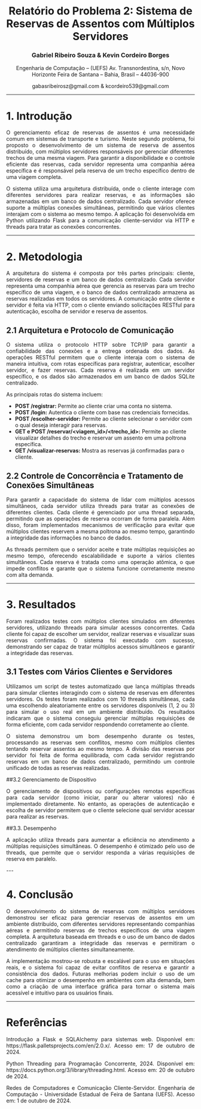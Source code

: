 <div align="center">
  <h1>
      Relatório do Problema 2: Sistema de Reservas de Assentos com Múltiplos Servidores
  </h1>

  <h3>
    Gabriel Ribeiro Souza & Kevin Cordeiro Borges
  </h3>

  <p>
    Engenharia de Computação – (UEFS)  
    Av. Transnordestina, s/n, Novo Horizonte  
    Feira de Santana – Bahia, Brasil – 44036-900
  </p>

  <center>gabasribeirosz@gmail.com & kcordeiro539@gmail.com</center>
</div>

---

# 1. Introdução

<p style="text-align: justify;">
  O gerenciamento eficaz de reservas de assentos é uma necessidade comum em sistemas de transporte e turismo. Neste segundo problema, foi proposto o desenvolvimento de um sistema de reserva de assentos distribuído, com múltiplos servidores responsáveis por gerenciar diferentes trechos de uma mesma viagem. Para garantir a disponibilidade e o controle eficiente das reservas, cada servidor representa uma companhia aérea específica e é responsável pela reserva de um trecho específico dentro de uma viagem completa.
</p>

<p style="text-align: justify;">
  O sistema utiliza uma arquitetura distribuída, onde o cliente interage com diferentes servidores para realizar reservas, e as informações são armazenadas em um banco de dados centralizado. Cada servidor oferece suporte a múltiplas conexões simultâneas, permitindo que vários clientes interajam com o sistema ao mesmo tempo. A aplicação foi desenvolvida em Python utilizando Flask para a comunicação cliente-servidor via HTTP e threads para tratar as conexões concorrentes.
</p>

---

# 2. Metodologia

<p style="text-align: justify;">
  A arquitetura do sistema é composta por três partes principais: cliente, servidores de reservas e um banco de dados centralizado. Cada servidor representa uma companhia aérea que gerencia as reservas para um trecho específico de uma viagem, e o banco de dados centralizado armazena as reservas realizadas em todos os servidores. A comunicação entre cliente e servidor é feita via HTTP, com o cliente enviando solicitações RESTful para autenticação, escolha de servidor e reserva de assentos.
</p>

## 2.1 Arquitetura e Protocolo de Comunicação

<p style="text-align: justify;">
  O sistema utiliza o protocolo HTTP sobre TCP/IP para garantir a confiabilidade das conexões e a entrega ordenada dos dados. As operações RESTful permitem que o cliente interaja com o sistema de maneira intuitiva, com rotas específicas para registrar, autenticar, escolher servidor, e fazer reservas. Cada reserva é realizada em um servidor específico, e os dados são armazenados em um banco de dados SQLite centralizado.
</p>

<p style="text-align: justify;">
  As principais rotas do sistema incluem:
</p>

<ul>
  <li><b>POST /registrar:</b> Permite ao cliente criar uma conta no sistema.</li>
  <li><b>POST /login:</b> Autentica o cliente com base nas credenciais fornecidas.</li>
  <li><b>POST /escolher-servidor:</b> Permite ao cliente selecionar o servidor com o qual deseja interagir para reservas.</li>
  <li><b>GET e POST /reservar/&lt;viagem_id&gt;/&lt;trecho_id&gt;:</b> Permite ao cliente visualizar detalhes do trecho e reservar um assento em uma poltrona específica.</li>
  <li><b>GET /visualizar-reservas:</b> Mostra as reservas já confirmadas para o cliente.</li>
</ul>

## 2.2 Controle de Concorrência e Tratamento de Conexões Simultâneas

<p style="text-align: justify;">
  Para garantir a capacidade do sistema de lidar com múltiplos acessos simultâneos, cada servidor utiliza threads para tratar as conexões de diferentes clientes. Cada cliente é gerenciado por uma thread separada, permitindo que as operações de reserva ocorram de forma paralela. Além disso, foram implementados mecanismos de verificação para evitar que múltiplos clientes reservem a mesma poltrona ao mesmo tempo, garantindo a integridade das informações no banco de dados.
</p>

<p style="text-align: justify;">
  As threads permitem que o servidor aceite e trate múltiplas requisições ao mesmo tempo, oferecendo escalabilidade e suporte a vários clientes simultâneos. Cada reserva é tratada como uma operação atômica, o que impede conflitos e garante que o sistema funcione corretamente mesmo com alta demanda.
</p>

---

# 3. Resultados

<p style="text-align: justify;">
  Foram realizados testes com múltiplos clientes simulados em diferentes servidores, utilizando threads para simular acessos concorrentes. Cada cliente foi capaz de escolher um servidor, realizar reservas e visualizar suas reservas confirmadas. O sistema foi executado com sucesso, demonstrando ser capaz de tratar múltiplos acessos simultâneos e garantir a integridade das reservas.
</p>

## 3.1 Testes com Vários Clientes e Servidores

<p style="text-align: justify;">
  Utilizamos um script de testes automatizado que lança múltiplas threads para simular clientes interagindo com o sistema de reservas em diferentes servidores. Os testes foram realizados com 10 threads simultâneas, cada uma escolhendo aleatoriamente entre os servidores disponíveis (1, 2 ou 3) para simular o uso real em um ambiente distribuído. Os resultados indicaram que o sistema conseguiu gerenciar múltiplas requisições de forma eficiente, com cada servidor respondendo corretamente ao cliente.
</p>

<p style="text-align: justify;">
  O sistema demonstrou um bom desempenho durante os testes, processando as reservas sem conflitos, mesmo com múltiplos clientes tentando reservar assentos ao mesmo tempo. A divisão das reservas por servidor foi feita de forma equilibrada, com cada servidor registrando reservas em um banco de dados centralizado, permitindo um controle unificado de todas as reservas realizadas.
</p>

##3.2 Gerenciamento de Dispositivo

<p style="text-align: justify">
 O gerenciamento de dispositivos ou configurações remotas específicas para cada servidor (como iniciar, parar ou alterar valores) não é implementado diretamente. No entanto, as operações de autenticação e escolha de servidor permitem que o cliente selecione qual servidor acessar para realizar as reservas.
</p>

##3.3. Desempenho
<p style="text-align: justify">
 A aplicação utiliza threads para aumentar a eficiência no atendimento a múltiplas requisições simultâneas. O desempenho é otimizado pelo uso de threads, que permite que o servidor responda a várias requisições de reserva em paralelo.
</p>
---

# 4. Conclusão

<p style="text-align: justify;">
  O desenvolvimento do sistema de reservas com múltiplos servidores demonstrou ser eficaz para gerenciar reservas de assentos em um ambiente distribuído, com diferentes servidores representando companhias aéreas e permitindo reservas de trechos específicos de uma viagem completa. A arquitetura baseada em threads e o uso de um banco de dados centralizado garantiram a integridade das reservas e permitiram o atendimento de múltiplos clientes simultaneamente.
</p>

<p style="text-align: justify;">
  A implementação mostrou-se robusta e escalável para o uso em situações reais, e o sistema foi capaz de evitar conflitos de reserva e garantir a consistência dos dados. Futuras melhorias podem incluir o uso de um cache para otimizar o desempenho em ambientes com alta demanda, bem como a criação de uma interface gráfica para tornar o sistema mais acessível e intuitivo para os usuários finais.
</p>

---

# Referências

<p style="text-align: justify;">
  Introdução a Flask e SQLAlchemy para sistemas web. Disponível em: https://flask.palletsprojects.com/en/2.0.x/. Acesso em: 17 de outubro de 2024.
</p>

<p style="text-align: justify;">
  Python Threading para Programação Concorrente, 2024. Disponível em: https://docs.python.org/3/library/threading.html. Acesso em: 20 de outubro de 2024.
</p>

<p style="text-align: justify;">
  Redes de Computadores e Comunicação Cliente-Servidor. Engenharia de Computação - Universidade Estadual de Feira de Santana (UEFS). Acesso em: 1 de outubro de 2024.
</p>

 
